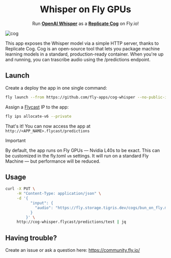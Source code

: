 <div align="center">
    <h1>Whisper on Fly GPUs</h1>
    <p>Run <strong><a href="https://github.com/openai/whisper">OpenAI Whisper</a></strong> as a <strong><a href="https://github.com/replicate/cog">Replicate Cog</a></strong> on Fly.io!</p>
</div>

![cog](https://github.com/fly-apps/cog-whisper/assets/3727384/4d757f88-29c1-4966-ace9-01d0b1a630ac)

This app exposes the Whisper model via a simple HTTP server, thanks to Replicate Cog. Cog is an open-source tool that lets you package machine learning models in a standard, production-ready container. When you're up and running, you can trascribe audio using the /predictions endpoint.

## Launch

Create a deploy the app in one single command:

```bash
fly launch --from https://github.com/fly-apps/cog-whisper --no-public-ips
```

Assign a [Flycast](https://fly.io/docs/networking/private-networking/#flycast-private-load-balancing) IP to the app:

```bash
fly ips allocate-v6 --private
```

That's it! You can now access the app at `http://<APP_NAME>.flycast/predictions`

> [!IMPORTANT]  
> By default, the app runs on Fly GPUs — Nvidia L40s to be exact. This can be customized in the fly.toml `vm` settings. It will run on a standard Fly Machine — but performance will be reduced.

## Usage

```bash
curl -X PUT \
     -H "Content-Type: application/json" \
     -d '{
           "input": {
             "audio": "https://fly.storage.tigris.dev/cogs/bun_on_fly.mp3"
           }
         }' \
     http://cog-whisper.flycast/predictions/test | jq

```

## Having trouble?

Create an issue or ask a question here: https://community.fly.io/